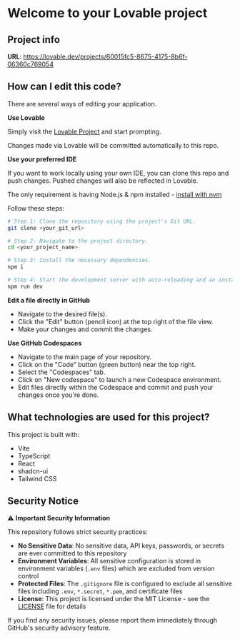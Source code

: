 # Welcome to your Lovable project

## Project info

**URL**: https://lovable.dev/projects/60015fc5-8675-4175-8b6f-06360c769054

## How can I edit this code?

There are several ways of editing your application.

**Use Lovable**

Simply visit the [Lovable Project](https://lovable.dev/projects/60015fc5-8675-4175-8b6f-06360c769054) and start prompting.

Changes made via Lovable will be committed automatically to this repo.

**Use your preferred IDE**

If you want to work locally using your own IDE, you can clone this repo and push changes. Pushed changes will also be reflected in Lovable.

The only requirement is having Node.js & npm installed - [install with nvm](https://github.com/nvm-sh/nvm#installing-and-updating)

Follow these steps:

```sh
# Step 1: Clone the repository using the project's Git URL.
git clone <your_git_url>

# Step 2: Navigate to the project directory.
cd <your_project_name>

# Step 3: Install the necessary dependencies.
npm i

# Step 4: Start the development server with auto-reloading and an instant preview.
npm run dev
```

**Edit a file directly in GitHub**

- Navigate to the desired file(s).
- Click the "Edit" button (pencil icon) at the top right of the file view.
- Make your changes and commit the changes.

**Use GitHub Codespaces**

- Navigate to the main page of your repository.
- Click on the "Code" button (green button) near the top right.
- Select the "Codespaces" tab.
- Click on "New codespace" to launch a new Codespace environment.
- Edit files directly within the Codespace and commit and push your changes once you're done.

## What technologies are used for this project?

This project is built with:

- Vite
- TypeScript
- React
- shadcn-ui
- Tailwind CSS

## Security Notice

⚠️ **Important Security Information**

This repository follows strict security practices:

- **No Sensitive Data**: No sensitive data, API keys, passwords, or secrets are ever committed to this repository
- **Environment Variables**: All sensitive configuration is stored in environment variables (`.env` files) which are excluded from version control
- **Protected Files**: The `.gitignore` file is configured to exclude all sensitive files including `.env`, `*.secret`, `*.pem`, and certificate files
- **License**: This project is licensed under the MIT License - see the [LICENSE](LICENSE) file for details

If you find any security issues, please report them immediately through GitHub's security advisory feature.
